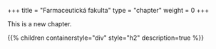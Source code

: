 +++
title = "Farmaceutická fakulta"
type = "chapter"
weight = 0
+++

This is a new chapter.

{{% children containerstyle="div" style="h2" description=true %}}